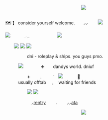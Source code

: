 <p align="center"> 
<img src="https://files.catbox.moe/wzqczp.webp">

<br> 🗺️ 】 consider yourself welcome.  ⸝⸝   ![](https://files.catbox.moe/3hgipn.png)

![](https://komarev.com/ghpvc/?username=guineapirate&color=4a578d&style=flat-plastic)    𓂃       ![](https://files.catbox.moe/c0jni8.webp)

  ![](https://files.catbox.moe/rcze1m.webp) ![](https://files.catbox.moe/ro1mdh.webp) ![](https://files.catbox.moe/z2imai.webp) 

     dni - roleplay & ships. you guys pmo.
     
     ![](https://files.catbox.moe/w9t3z6.gif)    ✙  dandys world. dniuf
     
     𖥔   .    ˙ ![](https://files.catbox.moe/cvju04.gif)    🔬
<br>    usually offtab  ,  waiting for friends
          
     ![](https://files.catbox.moe/jbgl1g.webp) ![](https://files.catbox.moe/4x75ak.webp)

      ⸝<a href="https://rentry.co/carpto">rentry</a>   .   ⸝⸝<a href="https://guineapirate.atabook.org/">ata</a>

<p align="center">
<img src="https://files.catbox.moe/am2tyu.png">
